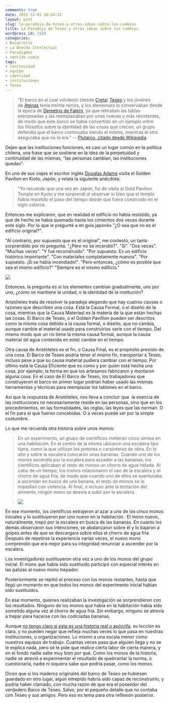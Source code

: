 ```yaml
---
comments: true
date: 2012-12-01 10:24:12
layout: post
slug: la-paradoja-de-teseo-y-otras-ideas-sobre-los-cambios
title: La Paradoja de Teseo y otras ideas sobre los cambios
wordpress_id: 3129
categories:
- Desarrollo
- La Brecha Intelectual
- Paradigmas
- sentido común
tags:
- continuidad
- equipo
- identidad
- instituciones
- Teseo
---
```


> "El barco en el cual volvieron (desde [Creta](http://es.wikipedia.org/wiki/Creta)) [Teseo](http://es.wikipedia.org/wiki/Teseo) y los jóvenes de [Atenas](http://es.wikipedia.org/wiki/Atenas) tenía treinta remos, y los atenienses lo conservaban desde la época de [Demetrio de Falero](http://es.wikipedia.org/wiki/Demetrio_de_Falero), ya que retiraban las tablas estropeadas y las reemplazaban por unas nuevas y más resistentes, de modo que este barco se había convertido en un ejemplo entre los filósofos sobre la identidad de las cosas que crecen; un grupo defendía que el barco continuaba siendo el mismo, mientras el otro aseguraba que no lo era." -- [Plutarco, citado desde Wikipedia](http://es.wikipedia.org/wiki/Paradoja_de_Teseo)


Dejen que las instituciones funcionen, es casi un lugar común en la política chilena, una frase que se sostiene en la idea de la perpetuidad y continuidad de las mismas, "las personas cambian, las instituciones quedan".

<!-- more -->

En uno de sus viajes el escritor inglés [Douglas Adams](http://www.douglasadams.com/) visita el Golden Pavilion en Kioto, Japón, y relata la siguiente anécdota:


> "Yo recuerdo que una vez en Japón, fui de visita al Gold Pavilion Temple en Kyoto y me sorprendí al observar lo bien que el templo había resistido el paso del tiempo desde que fuera construido en el siglo catorce.

Entonces me explicaron, que en realidad el edificio no había resistido, ya que de hecho se había quemado hasta los cimientos dos veces durante este siglo. Por lo que le pregunté a mi guía japonés "¿O sea que no es el edificio original?".

"Al contrario, por supuesto que es el original", me contestó, un tanto sorprendido por mi pregunta.
"¿Pero no se incendió?".
"Sí".
"Dos veces".
"Muchas veces".
"Y fue reconstruido".
"Por supuesto. Es un edificio histórico importante".
"Con materiales completamente nuevos".
"Por supuesto. ¡Si se había incendiado!".
"Pero entonces, ¿cómo es posible que sea el mismo edificio?"
"Siempre es el mismo edificio."


[![](http://www.lnds.net/blog/wp-content/uploads/2012/12/golden_pavillion_428x269_to_468x312.jpg)](http://www.lnds.net/blog/wp-content/uploads/2012/12/golden_pavillion_428x269_to_468x312.jpg)

Entonces, la pregunta es si los elementos cambian gradualmente, uno por uno, ¿cómo se mantiene la unidad, o la identidad de la institución?

Aristóteles trata de resolver la paradoja alegando que hay cuatros causas o razones que describen una cosa.
Está la Causa Formal, o el diseño de la cosa, mientras que la Causa Materiasl es la materia de la que están hechas las cosas.
El Barco de Teseo, o el Golden Pavillion pueden ser descritos como la misma cosa debido a la causa formal, o diseño, que no cambia, aunque cambie el material usado para construirlos varíe con el tiempo. Del mismo modo que un río tiene la misma causa formal, aunque la causa material (el agua contenida en este) cambie en el tiempo.

Otra causa de Aristóteles es el fin, o Causa Final, es el propósito previsto de una cosa. El Barco de Teseo podría tener el mismo fin, transportar a Teseo, incluso pese a que su causa material pudiera cambiar con el tiempo. Por último está la Causa Eficiente que es como y por quien está hecha una cosa, por ejemplo, la forma en que los artesanos fabricaron y montaron alguna cosa. En el caso de El Barco de Teseo, los trabajadores que construyeron el barco en primer lugar podrían haber usado las mismas herramientas y técnicas para reemplazar los tablones en el barco.

Así que la respuesta de Aristóteles, nos lleva a concluir que  la esencia de las instituciones no necesariamente reside en las personas, sino que en los procedimientos, en las formalidades, las reglas, las leyes que las norman. O el fin para el que fueron concebidas. O a veces puede ser por la simple costumbre.

Lo que me recuerda otra historia sobre unos monos:


> En un experimento, un grupo de científicos metieron cinco simios en una habitación. En el centro de la misma ubicaron una escalera tipo tijera, como la que utilizan los pintores o carpinteros de obra. En lo alto y sobre la escalera colocaron unas bananas. Cuando uno de los monos ascendía por la escalera para acceder a las bananas, los científicos aplicaban al resto de monos un chorro de agua helada. Al cabo de un tiempo, los monos relacionaron el uso de la escalera y el chorro de agua fría, de modo que cuando uno de ellos se aventuraba a ascender en busca de una banana, el resto de monos se lo impedían con violencia. Al final, e incluso ante la tentación del alimento, ningún mono se atrevía a subir por la escalera.

> 
> [![](http://www.lnds.net/blog/wp-content/uploads/2012/12/monos.png)](http://www.lnds.net/blog/wp-content/uploads/2012/12/monos.png)
> 
> 
En ese momento, los científicos extrajeron al azar a uno de los cinco monos iniciales y lo sustituyeron por uno nuevo en la habitación.  El mono nuevo, naturalmente, trepó por la escalera en busca de las bananas. En cuanto los demás observaron sus intenciones, se abalanzaron sobre él y lo bajaron a golpes antes de que se descargara sobre ellos el chorro de agua fría. Después de repetirse la experiencia varias veces, el nuevo mono comprendió que era mejor para su integridad renunciar a ascender por la escalera.

Los investigadores sustituyeron otra vez a uno de los monos del grupo inicial. El mono que había sido sustituido participó con especial interés en las palizas al nuevo mono trepador.

Posteriormente se repitió el proceso con los monos restantes, hasta que llegó un momento en que todos los monos del experimento inicial habían sido sustituidos.

En ese momento, quienes realizaban la investigación se sorprendieron con los resultados. Ninguno de los monos que había en la habitación había sido sometido alguna vez al chorro de agua fría. Sin embargo, ninguno se atrevía a trepar para hacerse con las codiciadas bananas.


Aunque [no tengo claro si esta es una historia real o apócrifa](http://skeptics.stackexchange.com/questions/6828/was-the-experiment-with-five-monkeys-a-ladder-a-banana-and-a-water-spray-cond), su lección es clara, y no pueden negar que refleja muchas veces lo que pasa en nuestras instituciones, u organizaciones. Lo mismo a una escala menor como nuestros equipos de trabajo. Cuantas veces pasa que alguien llega y no se le explica nada, pero se le pide que realice cierta labor de cierta manera, y en el fondo nadie sabe muy bien por qué. Como los monos de la historia, nadie se atrevió a experimentar el resultado de quebrantar la norma, o cuestionarla, nadie ni siquiera sabe que podría pasar, como los monos.

Dicen que si los maderos originales del barco de Teseo se hubiesen guardado en otro lugar, algún intrepido habría sido capaz de reconstruirlo, y podría haber clamado, con mucha razón de que era el poseedor del verdadero Barco de Teseo. Salvo, por el pequeño detalle que no contaba con Teseo y sus amigos. Pero eso es tema para otra reflexión posterior.
